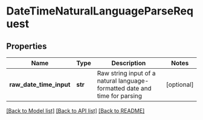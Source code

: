 # DateTimeNaturalLanguageParseRequest

## Properties
Name | Type | Description | Notes
------------ | ------------- | ------------- | -------------
**raw_date_time_input** | **str** | Raw string input of a natural language-formatted date and time for parsing | [optional] 

[[Back to Model list]](../README.md#documentation-for-models) [[Back to API list]](../README.md#documentation-for-api-endpoints) [[Back to README]](../README.md)


